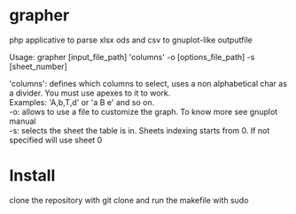 # grapher
php applicative to parse xlsx ods and csv to gnuplot-like outputfile

Usage:
grapher [input_file_path] 'columns' -o [options_file_path] -s [sheet_number]

'columns': defines which columns to select, uses a non alphabetical char as a divider. You must use apexes to it to work.<br/>
           Examples: 'A,b,T,d' or 'a B e' and so on.<br/>
-o:        allows to use a file to customize the graph. To know more see gnuplot manual<br/>
-s:        selects the sheet the table is in. Sheets indexing starts from 0. If not specified will use sheet 0<br/>


# Install
clone the repository with git clone and run the makefile with sudo 
